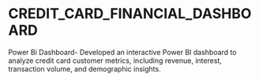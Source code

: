 # CREDIT_CARD_FINANCIAL_DASHBOARD
Power Bi Dashboard- Developed an interactive Power BI dashboard to analyze
credit card customer metrics, including revenue, interest,
transaction volume, and demographic insights.


